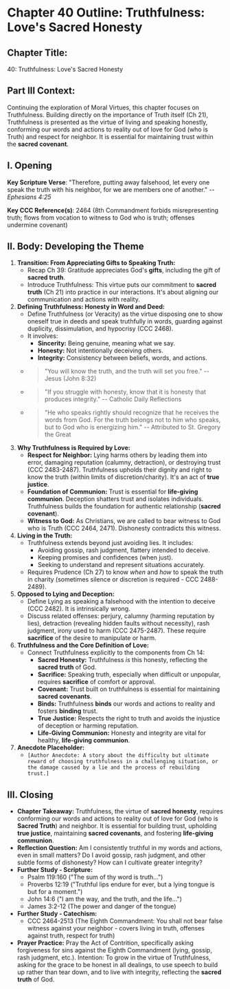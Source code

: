 # Chapter 40 Outline: Truthfulness: Love's Sacred Honesty

## Chapter Title:
40: Truthfulness: Love's Sacred Honesty

## Part III Context:
Continuing the exploration of Moral Virtues, this chapter focuses on Truthfulness. Building directly on the importance of Truth itself (Ch 21), Truthfulness is presented as the virtue of living and speaking honestly, conforming our words and actions to reality out of love for God (who is Truth) and respect for neighbor. It is essential for maintaining trust within the **sacred covenant**.

## I. Opening

**Key Scripture Verse**: "Therefore, putting away falsehood, let every one speak the truth with his neighbor, for we are members one of another." -- _Ephesians 4:25_

**Key CCC Reference(s)**: 2464 (8th Commandment forbids misrepresenting truth; flows from vocation to witness to God who is truth; offenses undermine covenant)

## II. Body: Developing the Theme

1.  **Transition: From Appreciating Gifts to Speaking Truth:**
    *   Recap Ch 39: Gratitude appreciates God's **gifts**, including the gift of **sacred truth**.
    *   Introduce Truthfulness: This virtue puts our commitment to **sacred truth** (Ch 21) into practice in our interactions. It's about aligning our communication and actions with reality.
2.  **Defining Truthfulness: Honesty in Word and Deed:**
    *   Define Truthfulness (or Veracity) as the virtue disposing one to show oneself true in deeds and speak truthfully in words, guarding against duplicity, dissimulation, and hypocrisy (CCC 2468).
    *   It involves:
        *   **Sincerity:** Being genuine, meaning what we say.
        *   **Honesty:** Not intentionally deceiving others.
        *   **Integrity:** Consistency between beliefs, words, and actions.
    *   > "You will know the truth, and the truth will set you free." -- Jesus (John 8:32)
    *   > "If you struggle with honesty, know that it is honesty that produces integrity." -- Catholic Daily Reflections
    *   > "He who speaks rightly should recognize that he receives the words from God. For the truth belongs not to him who speaks, but to God who is energizing him." -- Attributed to St. Gregory the Great
3.  **Why Truthfulness is Required by Love:**
    *   **Respect for Neighbor:** Lying harms others by leading them into error, damaging reputation (calumny, detraction), or destroying trust (CCC 2483-2487). Truthfulness upholds their dignity and right to know the truth (within limits of discretion/charity). It's an act of **true justice**.
    *   **Foundation of Communion:** Trust is essential for **life-giving communion**. Deception shatters trust and isolates individuals. Truthfulness builds the foundation for authentic relationship (**sacred covenant**).
    *   **Witness to God:** As Christians, we are called to bear witness to God who is Truth (CCC 2464, 2471). Dishonesty contradicts this witness.
4.  **Living in the Truth:**
    *   Truthfulness extends beyond just avoiding lies. It includes:
        *   Avoiding gossip, rash judgment, flattery intended to deceive.
        *   Keeping promises and confidences (when just).
        *   Seeking to understand and represent situations accurately.
    *   Requires Prudence (Ch 27) to know *when* and *how* to speak the truth in charity (sometimes silence or discretion is required - CCC 2488-2489).
5.  **Opposed to Lying and Deception:**
    *   Define Lying as speaking a falsehood with the intention to deceive (CCC 2482). It is intrinsically wrong.
    *   Discuss related offenses: perjury, calumny (harming reputation by lies), detraction (revealing hidden faults without necessity), rash judgment, irony used to harm (CCC 2475-2487). These require **sacrifice** of the desire to manipulate or harm.
6.  **Truthfulness and the Core Definition of Love:**
    *   Connect Truthfulness explicitly to the components from Ch 14:
        *   **Sacred Honesty:** Truthfulness *is* this honesty, reflecting the **sacred truth** of God.
        *   **Sacrifice:** Speaking truth, especially when difficult or unpopular, requires **sacrifice** of comfort or approval.
        *   **Covenant:** Trust built on truthfulness is essential for maintaining **sacred covenants**.
        *   **Binds:** Truthfulness **binds** our words and actions to reality and fosters **binding** trust.
        *   **True Justice:** Respects the right to truth and avoids the injustice of deception or harming reputation.
        *   **Life-Giving Communion:** Honesty and integrity are vital for healthy, **life-giving communion**.
7.  **Anecdote Placeholder:**
    *   `[Author Anecdote: A story about the difficulty but ultimate reward of choosing truthfulness in a challenging situation, or the damage caused by a lie and the process of rebuilding trust.]`

## III. Closing

*   **Chapter Takeaway:** Truthfulness, the virtue of **sacred honesty**, requires conforming our words and actions to reality out of love for God (who is **Sacred Truth**) and neighbor. It is essential for building trust, upholding **true justice**, maintaining **sacred covenants**, and fostering **life-giving communion**.
*   **Reflection Question:** Am I consistently truthful in my words and actions, even in small matters? Do I avoid gossip, rash judgment, and other subtle forms of dishonesty? How can I cultivate greater integrity?
*   **Further Study - Scripture:**
    *   Psalm 119:160 ("The sum of thy word is truth...")
    *   Proverbs 12:19 ("Truthful lips endure for ever, but a lying tongue is but for a moment.")
    *   John 14:6 ("I am the way, and the truth, and the life...")
    *   James 3:2-12 (The power and danger of the tongue)
*   **Further Study - Catechism:**
    *   CCC 2464-2513 (The Eighth Commandment: You shall not bear false witness against your neighbor - covers living in truth, offenses against truth, respect for truth)
*   **Prayer Practice:** Pray the Act of Contrition, specifically asking forgiveness for sins against the Eighth Commandment (lying, gossip, rash judgment, etc.). Intention: To grow in the virtue of Truthfulness, asking for the grace to be honest in all dealings, to use speech to build up rather than tear down, and to live with integrity, reflecting the **sacred truth** of God.
